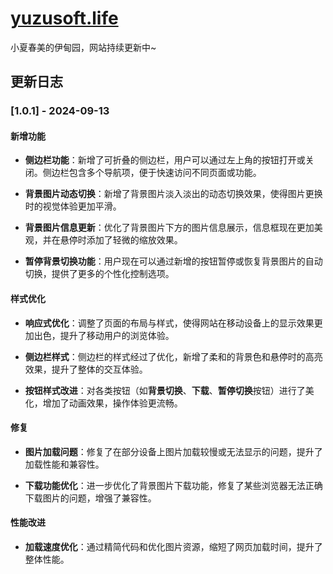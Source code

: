 # [yuzusoft.life](https://yuzusoft.life)
小夏春美的伊甸园，网站持续更新中~

## 更新日志

### [1.0.1] - 2024-09-13

#### 新增功能
- **侧边栏功能**：新增了可折叠的侧边栏，用户可以通过左上角的按钮打开或关闭。侧边栏包含多个导航项，便于快速访问不同页面或功能。
  
- **背景图片动态切换**：新增了背景图片淡入淡出的动态切换效果，使得图片更换时的视觉体验更加平滑。
  
- **背景图片信息更新**：优化了背景图片下方的图片信息展示，信息框现在更加美观，并在悬停时添加了轻微的缩放效果。
  
- **暂停背景切换功能**：用户现在可以通过新增的按钮暂停或恢复背景图片的自动切换，提供了更多的个性化控制选项。

#### 样式优化
- **响应式优化**：调整了页面的布局与样式，使得网站在移动设备上的显示效果更加出色，提升了移动用户的浏览体验。
  
- **侧边栏样式**：侧边栏的样式经过了优化，新增了柔和的背景色和悬停时的高亮效果，提升了整体的交互体验。
  
- **按钮样式改进**：对各类按钮（如**背景切换**、**下载**、**暂停切换**按钮）进行了美化，增加了动画效果，操作体验更流畅。

#### 修复
- **图片加载问题**：修复了在部分设备上图片加载较慢或无法显示的问题，提升了加载性能和兼容性。
  
- **下载功能优化**：进一步优化了背景图片下载功能，修复了某些浏览器无法正确下载图片的问题，增强了兼容性。

#### 性能改进
- **加载速度优化**：通过精简代码和优化图片资源，缩短了网页加载时间，提升了整体性能。
